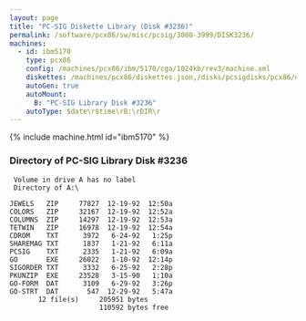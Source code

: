 ```yaml
---
layout: page
title: "PC-SIG Diskette Library (Disk #3236)"
permalink: /software/pcx86/sw/misc/pcsig/3000-3999/DISK3236/
machines:
  - id: ibm5170
    type: pcx86
    config: /machines/pcx86/ibm/5170/cga/1024kb/rev3/machine.xml
    diskettes: /machines/pcx86/diskettes.json,/disks/pcsigdisks/pcx86/diskettes.json
    autoGen: true
    autoMount:
      B: "PC-SIG Library Disk #3236"
    autoType: $date\r$time\rB:\rDIR\r
---
```


{% include machine.html id="ibm5170" %}

### Directory of PC-SIG Library Disk #3236

     Volume in drive A has no label
     Directory of A:\

    JEWELS   ZIP     77827  12-19-92  12:50a
    COLORS   ZIP     32167  12-19-92  12:52a
    COLUMNS  ZIP     14297  12-19-92  12:53a
    TETWIN   ZIP     16978  12-19-92  12:54a
    CDROM    TXT      3972   6-24-92   1:25p
    SHAREMAG TXT      1837   1-21-92   6:11a
    PCSIG    TXT      2335   1-21-92   6:09a
    GO       EXE     26022   1-10-92  12:14p
    SIGORDER TXT      3332   6-25-92   2:28p
    PKUNZIP  EXE     23528   3-15-90   1:10a
    GO-FORM  DAT      3109   6-29-92   3:26p
    GO-STRT  DAT       547  12-29-92   5:47a
           12 file(s)     205951 bytes
                          110592 bytes free
